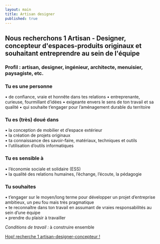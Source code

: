 ```yaml
---
layout: main
title: Artisan designer
published: true
---
```


## Nous recherchons 1 Artisan - Designer, concepteur d'espaces-produits originaux et souhaitant entreprendre au sein de l'équipe


### Profil : artisan, designer, ingénieur, architecte, menuisier, paysagiste, etc.  


### Tu es une personne  
• de confiance, vraie et honnête dans tes relations 
• entreprenante, curieuse, fourmillant d’idées 
• exigeante envers le sens de ton travail et sa qualité 
• qui souhaite t’engager pour l’aménagement durable du territoire 

### Tu es (très) doué dans  
• la conception de mobilier et d’espace extérieur  
• la création de projets originaux  
• ta connaissance des savoir-faire, matériaux, techniques et outils  
• l’utilisation d’outils informatiques

### Tu es sensible à  
• l’économie sociale et solidaire (ESS)  
• la qualité des relations humaines, l’échange, l’écoute, la pédagogie

### Tu souhaites  
• t’engager sur le moyen/long terme pour développer un projet d’entreprise ambitieux, un peu fou mais très pragmatique  
• te reconnaître dans ton travail en assumant de vraies responsabilités au sein d’une équipe  
• prendre du plaisir à travailler

*Conditions de travail :* à construire ensemble

<p class="center">
  <a href="assets/pdf/hop-durable_artisan_designer.pdf" class="button">Hop! recherche 1 artisan-designer-concepteur ! </a>
</p>
